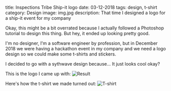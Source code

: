 title: Inspections Tribe Ship-it logo
date: 03-12-2018
tags: design, t-shirt
category: Design
image: img.jpg
description: That time I designed a logo for a ship-it event for my company

Okay, this might be a bit overrated because I actually followed a Photoshop tutorial to design this thing.
But hey, it ended up looking pretty good.

I'm no designer, I'm a software engineer by profession, but in December 2018 we were having a hackathon event in my company and we need a logo design so we could make some t-shirts and stickers.

I decided to go with a sythwave design because... It just looks cool okay?

This is the logo I came up with:
![Result](/post/asset/650/211/03-12-2018-inspections-tribe-shipit/img.jpg)

Here's how the t-shirt we made turned out:
![T-shirt](/post/asset/650/530/03-12-2018-inspections-tribe-shipit/t-shirt.jpg)
